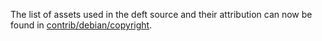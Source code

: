 The list of assets used in the deft source and their attribution can now be found in [contrib/debian/copyright](../contrib/debian/copyright).
